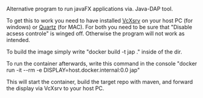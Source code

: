 Alternative program to run javaFX applications via. Java-DAP tool.

To get this to work you need to have installed [VcXsrv](https://sourceforge.net/projects/vcxsrv/) on your host PC (for windows) or [Quartz](https://www.xquartz.org) (for MAC). For both you need to be sure that "Disable acsess controle" is winged off. Otherwise the program will not work as intended.

To build the image simply write "docker build -t jap ." inside of the dir. 

To run the container afterwards, write this command in the console "docker run -it --rm -e DISPLAY=host.docker.internal:0.0 jap"

This will start the container, build the target repo with maven, and forward the display via VcXsrv to your host PC.


